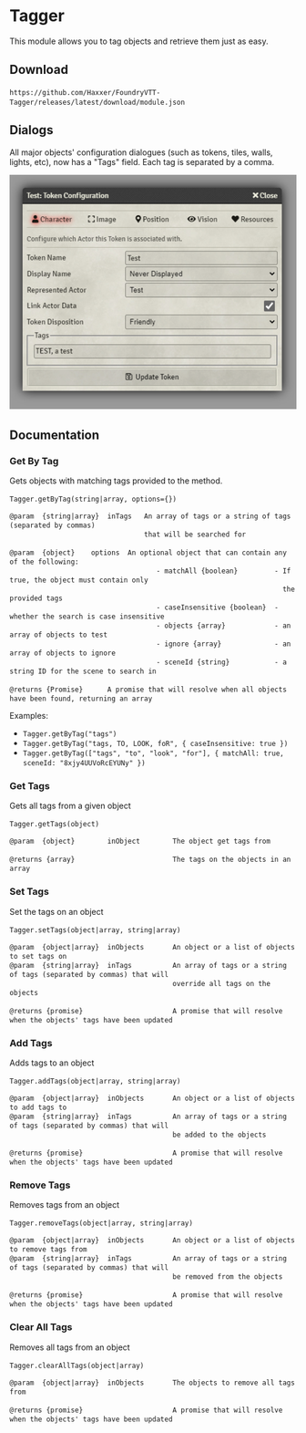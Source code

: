 # Tagger

This module allows you to tag objects and retrieve them just as easy.

## Download

`https://github.com/Haxxer/FoundryVTT-Tagger/releases/latest/download/module.json`

## Dialogs

All major objects' configuration dialogues (such as tokens, tiles, walls, lights, etc), now has a "Tags" field. Each tag is separated by a comma.

![img.png](docs/token-config.png)

## Documentation

### Get By Tag
Gets objects with matching tags provided to the method.

`Tagger.getByTag(string|array, options={})`

```
@param 	{string|array}	inTags	 An array of tags or a string of tags (separated by commas)
                                 that will be searched for
                                 
@param 	{object} 	options	 An optional object that can contain any of the following:
                                    - matchAll {boolean}         - If true, the object must contain only
                                                                   the provided tags
                                    - caseInsensitive {boolean}	 - whether the search is case insensitive
                                    - objects {array} 	         - an array of objects to test
                                    - ignore {array}             - an array of objects to ignore
                                    - sceneId {string}	         - a string ID for the scene to search in
                                    
@returns {Promise}      A promise that will resolve when all objects have been found, returning an array
```

Examples:

- `Tagger.getByTag("tags")`
- `Tagger.getByTag("tags, TO, LOOK, foR", { caseInsensitive: true })`
- `Tagger.getByTag(["tags", "to", "look", "for"], { matchAll: true, sceneId: "8xjy4UUVoRcEYUNy" })`

### Get Tags
Gets all tags from a given object

`Tagger.getTags(object)`

```
@param	{object}        inObject        The object get tags from

@returns {array}                        The tags on the objects in an array
```

### Set Tags

Set the tags on an object

`Tagger.setTags(object|array, string|array)`

```
@param 	{object|array}	inObjects       An object or a list of objects to set tags on
@param 	{string|array} 	inTags          An array of tags or a string of tags (separated by commas) that will 
                                        override all tags on the objects

@returns {promise}                      A promise that will resolve when the objects' tags have been updated
```

### Add Tags

Adds tags to an object

`Tagger.addTags(object|array, string|array)`

```
@param 	{object|array}	inObjects       An object or a list of objects to add tags to
@param 	{string|array} 	inTags          An array of tags or a string of tags (separated by commas) that will
                                        be added to the objects

@returns {promise}                      A promise that will resolve when the objects' tags have been updated
```

### Remove Tags

Removes tags from an object

`Tagger.removeTags(object|array, string|array)`

```
@param 	{object|array}	inObjects       An object or a list of objects to remove tags from
@param 	{string|array} 	inTags          An array of tags or a string of tags (separated by commas) that will
                                        be removed from the objects

@returns {promise}                      A promise that will resolve when the objects' tags have been updated
```

### Clear All Tags

Removes all tags from an object

`Tagger.clearAllTags(object|array)`

```
@param 	{object|array}  inObjects       The objects to remove all tags from

@returns {promise}                      A promise that will resolve when the objects' tags have been updated
```
